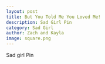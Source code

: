 ```yaml
---
layout: post
title: But You Told Me You Loved Me!
description: Sad Girl Pin
category: Sad Girl
author: Zach and Kayla
image: square.png
---
```


Sad girl Pin

<div id='product-component-91344de3474'></div>
<script type="text/javascript" src="{{site.baseurl}}/buybutton.js"></script>
